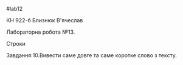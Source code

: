 #lab12

КН 922-б Близнюк В'ячеслав

Лабораторна робота №13. 

Строки

Завдання:10.Вивести саме довге та саме коротке слово з тексту.
